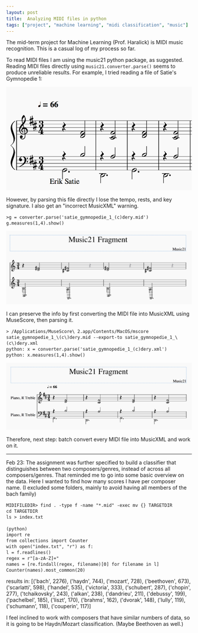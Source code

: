 ```yaml
---
layout: post
title:  Analyzing MIDI files in python
tags: ["project", "machine learning", "midi classification", "music"]
---
```


The mid-term project for Machine Learning (Prof. Haralick) is MIDI music recognition. This is a casual log of my process so far.

To read MIDI files I am using the music21 python package, as suggested. Reading MIDI files directly using `music21.converter.parse()` seems to produce unreliable results. For example, I tried reading a file of Satie's Gymnopedie 1:

![](/assets/midi-classification/satie-original.png)

However, by parsing this file directly I lose the tempo, rests, and key signature. I also get an "incorrect MusicXML" warning.

```
>g = converter.parse('satie_gymnopedie_1_(c)dery.mid')
g.measures(1,4).show()
```

![](/assets/midi-classification/satie-midi.png)

I can preserve the info by first converting the MIDI file into MusicXML using MuseScore, then parsing it.

```
> /Applications/MuseScore\ 2.app/Contents/MacOS/mscore satie_gymnopedie_1_\(c\)dery.mid --export-to satie_gymnopedie_1_\(c\)dery.xml
python: x = converter.parse('satie_gymnopedie_1_(c)dery.xml')
python: x.measures(1,4).show()
```

![](/assets/midi-classification/satie-musicxml.png)


Therefore, next step: batch convert every MIDI file into MusicXML and work on it.

-----

Feb 23: The assignment was further specified to build a classifier that distinguishes between two composers/genres, instead of across all composers/genres. That reminded me to go into some basic overview on the data. Here I wanted to find how many scores I have per composer name. (I excluded some folders, mainly to avoid having all members of the bach family)

```
MIDIFILEDIR> find . -type f -name "*.mid" -exec mv {} TARGETDIR
cd TARGETDIR
ls > index.txt

(python)
import re
from collections import Counter
with open("index.txt", "r") as f:
l = f.readlines()
regex = r"[a-zA-Z]+"
names = [re.findall(regex, filename)[0] for filename in l]
Counter(names).most_common(20)
```

results in:
[('bach', 2276),
('haydn', 744),
('mozart', 728),
('beethoven', 673),
('scarlatti', 598),
('handel', 535),
('victoria', 333),
('schubert', 287),
('chopin', 277),
('tchaikovsky', 243),
('alkan', 238),
('dandrieu', 211),
('debussy', 199),
('pachelbel', 185),
('liszt', 170),
('brahms', 162),
('dvorak', 148),
('lully', 119),
('schumann', 118),
('couperin', 117)]

I feel inclined to work with composers that have similar numbers of data, so it is going to be Haydn/Mozart classification. (Maybe Beethoven as well.)